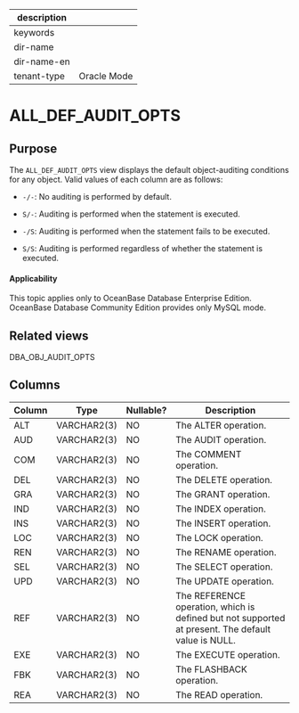 | description ||
|---|---|
| keywords ||
| dir-name ||
| dir-name-en ||
| tenant-type | Oracle Mode |

# ALL_DEF_AUDIT_OPTS


## Purpose


The `ALL_DEF_AUDIT_OPTS` view displays the default object-auditing conditions for any object. Valid values of each column are as follows:

* `-/-`: No auditing is performed by default.

* `S/-`: Auditing is performed when the statement is executed.

* `-/S`: Auditing is performed when the statement fails to be executed.

* `S/S`: Auditing is performed regardless of whether the statement is executed.

<main id="notice" >
    <h4>Applicability</h4>
    <p>This topic applies only to OceanBase Database Enterprise Edition. OceanBase Database Community Edition provides only MySQL mode. </p>
  </main>

## Related views


DBA_OBJ_AUDIT_OPTS

## Columns




| **Column** | **Type** | **Nullable?** | **Description** |
|----------|-------------|----------------|-----------------------------------|
| ALT | VARCHAR2(3) | NO | The ALTER operation. |
| AUD | VARCHAR2(3) | NO | The AUDIT operation. |
| COM | VARCHAR2(3) | NO | The COMMENT operation. |
| DEL | VARCHAR2(3) | NO | The DELETE operation. |
| GRA | VARCHAR2(3) | NO | The GRANT operation. |
| IND | VARCHAR2(3) | NO | The INDEX operation. |
| INS | VARCHAR2(3) | NO | The INSERT operation. |
| LOC | VARCHAR2(3) | NO | The LOCK operation. |
| REN | VARCHAR2(3) | NO | The RENAME operation. |
| SEL | VARCHAR2(3) | NO | The SELECT operation. |
| UPD | VARCHAR2(3) | NO | The UPDATE operation. |
| REF | VARCHAR2(3) | NO | The REFERENCE operation, which is defined but not supported at present. The default value is NULL. |
| EXE | VARCHAR2(3) | NO | The EXECUTE operation. |
| FBK | VARCHAR2(3) | NO | The FLASHBACK operation. |
| REA | VARCHAR2(3) | NO | The READ operation. |



